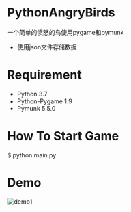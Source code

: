 # PythonAngryBirds
一个简单的愤怒的鸟使用pygame和pymunk
* 使用json文件存储数据

# Requirement
* Python 3.7
* Python-Pygame 1.9
* Pymunk 5.5.0

# How To Start Game
$ python main.py


# Demo
![demo1](https://raw.githubusercontent.com/marblexu/PythonAngryBirds/master/resources/demo/demo1.png)
